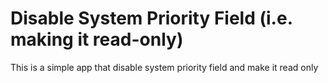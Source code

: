 # Disable System Priority Field (i.e. making it read-only)

This is a simple app that disable system priority field and make it read only


